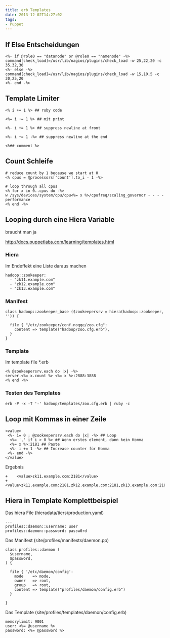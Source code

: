 ```yaml
---
title: erb Templates
date: 2013-12-02T14:27:02
tags:
- Puppet
---
```


## If Else Entscheidungen

~~~
<%- if @role0 == "datanode" or @role0 == "namenode" -%>
command[check_load]=/usr/lib/nagios/plugins/check_load -w 25,22,20 -c 35,32,30
<%- else -%>
command[check_load]=/usr/lib/nagios/plugins/check_load -w 15,10,5 -c 30,25,20
<%- end -%>
~~~

## Template Limiter

~~~
<% i += 1 %> ## ruby code

<%= i += 1 %> ## mit print

<%- i += 1 %> ## suppress newline at front

<%- i += 1 -%> ## suppress newline at the end

<%## comment %>
~~~

## Count Schleife

```
# reduce count by 1 because we start at 0
<% cpus = @processors['count'].to_i - 1 -%>

# loop through all cpus
<% for x in 0..cpus do -%>
w /sys/devices/system/cpu/cpu<%= x %>/cpufreq/scaling_governor - - - - performance
<% end -%>
```

## Looping durch eine Hiera Variable

braucht man ja

http://docs.puppetlabs.com/learning/templates.html

### Hiera

Im Endeffekt eine Liste daraus machen

~~~
hadoop::zookeeper:
  - "zk11.example.com"
  - "zk12.example.com"
  - "zk13.example.com"
~~~

### Manifest

~~~
class hadoop::zookeeper_base ($zookeepersrv = hiera(hadoop::zookeeper, '')) {

  file { "/etc/zookeeper/conf.noqqe/zoo.cfg":
    content => template("hadoop/zoo.cfg.erb"),
  }
}
~~~

### Template

Im template file \*.erb

~~~
<% @zookeepersrv.each do |x| -%>
server.<%= x.count %> <%= x %>:2888:3888
<% end -%>
~~~

### Testen des Templates

    erb -P -x -T '-' hadoop/templates/zoo.cfg.erb | ruby -c

## Loop mit Kommas in einer Zeile

~~~
<value>
 <%- i= 0 ; @zookeepersrv.each do |x| -%> ## Loop
  <%= ',' if i > 0 %> ## Wenn erstes element, dann kein Komma
  <%= x %>:2181 ## Paste
  <%- i += 1 -%> ## Increase counter für Komma
 <%- end -%>
</value>
~~~

Ergebnis

~~~
+    <value>zk11.example.com:2181</value>
+    <value>zk11.example.com:2181,zk12.example.com:2181,zk13.example.com:2181</value>
~~~

## Hiera in Template Komplettbeispiel

Das hiera File (hieradata/tiers/production.yaml)

```
---
profiles::daemon::username: user
profiles::daemon::password: passw0rd
```

Das Manifest (site/profiles/manifests/daemon.pp)

```
class profiles::daemon (
  $username,
  $password,
) {

  file { '/etc/daemon/config':
    mode    => mode,
    owner   => root,
    group   => root,
    content => template("profiles/daemon/config.erb")
  }

}
```

Das Template (site/profiles/templates/daemon/config.erb)

```
memorylimit: 9001
user: <%= @username %>
password: <%= @password %>
```